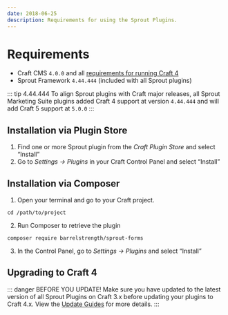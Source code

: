 ```yaml
---
date: 2018-06-25
description: Requirements for using the Sprout Plugins.
---
```


# Requirements

- Craft CMS `4.0.0` and all [requirements for running Craft 4](https://craftcms.com/docs/4.x/requirements.html)
- Sprout Framework `4.44.444` (included with all Sprout plugins)

::: tip 4.44.444
To align Sprout plugins with Craft major releases, all Sprout Marketing Suite plugins added Craft 4 support at version `4.44.444` and will add Craft 5 support at `5.0.0`
:::

## Installation via Plugin Store

1. Find one or more Sprout plugin from the _Craft Plugin Store_ and select “Install”
3. Go to _Settings → Plugins_ in your Craft Control Panel and select “Install”

## Installation via Composer

1. Open your terminal and go to your Craft project.

```
cd /path/to/project
```

2. Run Composer to retrieve the plugin

```
composer require barrelstrength/sprout-forms
```

3. In the Control Panel, go to _Settings → Plugins_ and select “Install”

## Upgrading to Craft 4

::: danger BEFORE YOU UPDATE!
Make sure you have updated to the latest version of all Sprout Plugins on Craft 3.x before updating your plugins to Craft 4.x. View the [Update Guides](./updates.md) for more details.
:::
